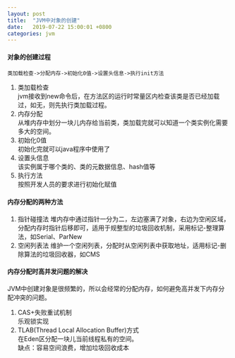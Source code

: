 ```yaml
---
layout: post
title:  "JVM中对象的创建"
date:   2019-07-22 15:00:01 +0800
categories: jvm
---
```


#### 对象的创建过程
    类加载检查->分配内存->初始化0值->设置头信息->执行init方法
1. 类加载检查  
   jvm接收到new命令后，在方法区的运行时常量区内检查该类是否已经加载过，如无，则先执行类加载过程。
2. 内存分配  
   从堆内存中划分一块儿内存给当前类，类加载完就可以知道一个类实例化需要多大的空间。
3. 初始化0值  
   初始化完就可以java程序中使用了
4. 设置头信息  
   该实例属于哪个类的、类的元数据信息、hash值等
5. 执行<init>方法  
   按照开发人员的要求进行初始化赋值      

#### 内存分配的两种方法
1. 指针碰撞法
   堆内存中通过指针一分为二，左边塞满了对象，右边为空闲区域，分配内存时指针后移即可，适用于规整型的垃圾回收机制，采用标记-整理算法，如Serial、ParNew
2. 空闲列表法
   维护一个空闲列表，分配时从空闲列表中获取地址，适用标记-删除算法的垃圾回收器，如CMS
  
#### 内存分配时高并发问题的解决
   JVM中创建对象是很频繁的，所以会经常的分配内存，如何避免高并发下内存分配冲突的问题。  
1. CAS+失败重试机制  
   乐观锁实现  
2. TLAB(Thread Local Allocation Buffer)方式     
   在Eden区分配一块儿当前线程私有的空间。  
   缺点：容易空间浪费，增加垃圾回收成本